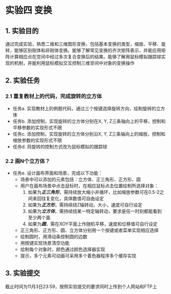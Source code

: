 # 实验四 变换

## 1. 实验目的
通过完成实验，熟悉二维和三维图形变换，包括基本变换的类型，缩放、平移、旋转，能够区别刚体和非刚体变换。能够了解常见变换的齐次矩阵表示，并能应用矩阵计算相应点在空间中经过多次复合变换后的结果。能够了解用鼠标模拟跟踪球实现的机制，并能利用鼠标模拟交互控制三维空间中对象的变换操作

## 2. 实验任务
### 2.1 重复教材上的代码，完成旋转的立方体
* 任务a. 实现教材上的例题代码，通过三个按键选择旋转方向，绘制旋转的立方体
* 任务b. 添加控制，实现旋转的立方体分别在X, Y, Z三条轴向上的平移，控制和平移参数的实现形式不限
* 任务c. 添加控制，实现旋转的立方体分别沿X, Y, Z三条轴向上的缩放，控制和缩放参数的实现形式不限
* 任务d. 将旋转的控制方式改为鼠标模拟的跟踪球

### 2.2 画N个立方体？
* 任务e. 设计画布界面和场景，完成以下功能：
  * 场景中可以添加的元素包括：立方体、正三角形、正方形、圆
  * 用户在画布场景中点击鼠标时，在相应鼠标点击位置绘制所选择对象：
    1. 如果为***正三角形***，需持续放大缩小并循环，比如缩放参数可在0.5-2之间来回往复变化，具体数值可自由设定
    2. 如果为***正方形***，需持续绕Z轴转动，大小，速度可自行设定
    3. 如果为***立方体***，需持续绕某一特定轴转动，要求是任一时刻都能看到至少两个面
    4. 如果为***圆***，需在XOY平面上作随机平移，速度和位移值可自行设定
  * 正三角形、正方形、圆、立方体分别用一个按键或者菜单实现相应选择
  * 绘制圆时，用滑动条控制圆的边数
  * 用按键实现场景清空功能
  * 绘制每个对象时，颜色通过颜色选择器实现
  * 提示，多个元素可动画可采用多个着色器程序多个缓存实现

## 3. 实验提交
截止时间为11月3日23:59，按照实验提交的要求同时上传到个人网站和FTP上